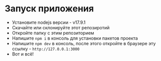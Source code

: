 # Запуск приложения

- Установите nodejs версии - v17.9.1
- Скачайте или склонируйте этот репозиротий
- Откройте папку с этим репозиторием
- Напишите `npm i` в консоль для установки пакетов проекта
- Напишите `npm dev` в консоль, после этого откройте в браузере эту ссылку - `http://127.0.0.1:3000`
- Вот и всё!